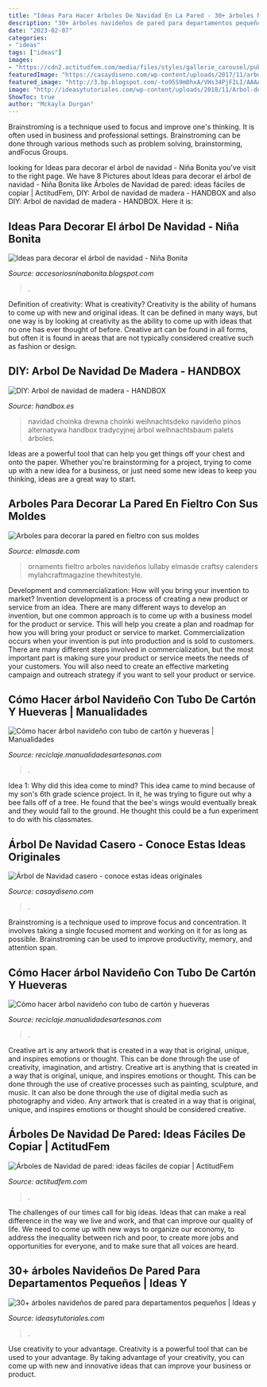 ```yaml
---
title: "Ideas Para Hacer Arboles De Navidad En La Pared - 30+ árboles Navideños De Pared Para Departamentos Pequeños"
description: "30+ árboles navideños de pared para departamentos pequeños"
date: "2023-02-07"
categories:
- "ideas"
tags: ["ideas"]
images:
- "https://cdn2.actitudfem.com/media/files/styles/gallerie_carousel/public/images/2020/10/arbol-de-navidad-de-pared-decoracion-ideas-4.jpg"
featuredImage: "https://casaydiseno.com/wp-content/uploads/2017/11/arbol-de-navidad-vestido.jpg"
featured_image: "http://3.bp.blogspot.com/-to95S9mDhxA/VHs34PjF2LI/AAAAAAAAK7Y/81jFYAVmGO0/s1600/arbol%2Bnavidad%2Bdecorado%2Boro.jpg"
image: "http://ideasytutoriales.com/wp-content/uploads/2018/11/Arbol-de-Navidad-para-Pared-02.jpg"
ShowToc: true
author: "Mckayla Durgan"
---
```



Brainstroming is a technique used to focus and improve one's thinking. It is often used in business and professional settings. Brainstroming can be done through various methods such as problem solving, brainstorming, andFocus Groups.

	

		
looking for Ideas para decorar el árbol de navidad - Niña Bonita you've visit to the right page. We have 8 Pictures about Ideas para decorar el árbol de navidad - Niña Bonita like Árboles de Navidad de pared: ideas fáciles de copiar | ActitudFem, DIY: Arbol de navidad de madera - HANDBOX and also DIY: Arbol de navidad de madera - HANDBOX. Here it is:
		
    
## Ideas Para Decorar El árbol De Navidad - Niña Bonita

<img loading=lazy src="http://3.bp.blogspot.com/-to95S9mDhxA/VHs34PjF2LI/AAAAAAAAK7Y/81jFYAVmGO0/s1600/arbol%2Bnavidad%2Bdecorado%2Boro.jpg" onerror="this.onerror=null;this.src='https://tse2.mm.bing.net/th?id=OIP.Cs76T-rm4Rb99gZqOZIc3AAAAA&amp;pid=15.1';" alt="Ideas para decorar el árbol de navidad - Niña Bonita">

_Source: accesoriosninabonita.blogspot.com_

>. 

	

Definition of creativity: What is creativity?
Creativity is the ability of humans to come up with new and original ideas. It can be defined in many ways, but one way is by looking at creativity as the ability to come up with ideas that no one has ever thought of before. Creative art can be found in all forms, but often it is found in areas that are not typically considered creative such as fashion or design.

    
## DIY: Arbol De Navidad De Madera - HANDBOX

<img loading=lazy src="https://handbox.es/wp-content/uploads/2015/10/ARBOLNAVIDADMADERA61.jpg" onerror="this.onerror=null;this.src='https://tse1.mm.bing.net/th?id=OIP.xw8jYnJ-A0irsFaEWJKaVAHaLB&amp;pid=15.1';" alt="DIY: Arbol de navidad de madera - HANDBOX">

_Source: handbox.es_

>navidad choinka drewna choinki weihnachtsdeko navideño pinos alternatywa handbox tradycyjnej árbol weihnachtsbaum palets árboles. 

	

Ideas are a powerful tool that can help you get things off your chest and onto the paper. Whether you're brainstorming for a project, trying to come up with a new idea for a business, or just need some new ideas to keep you thinking, ideas are a great way to start.

    
## Arboles Para Decorar La Pared En Fieltro Con Sus Moldes

<img loading=lazy src="http://elmasde.com/wp-content/uploads/2015/12/7tM4eew02nI.jpg" onerror="this.onerror=null;this.src='https://tse2.mm.bing.net/th?id=OIP.XUquKHRLPyO5Kc6pIHSnnwAAAA&amp;pid=15.1';" alt="Arboles para decorar la pared en fieltro con sus moldes">

_Source: elmasde.com_

>ornaments fieltro arboles navideños lullaby elmasde craftsy calenders mylahcraftmagazine thewhitestyle. 

	

Development and commercialization: How will you bring your invention to market?
Invention development is a process of creating a new product or service from an idea. There are many different ways to develop an invention, but one common approach is to come up with a business model for the product or service. This will help you create a plan and roadmap for how you will bring your product or service to market.
 Commercialization occurs when your invention is put into production and is sold to customers. There are many different steps involved in commercialization, but the most important part is making sure your product or service meets the needs of your customers. You will also need to create an effective marketing campaign and outreach strategy if you want to sell your product or service.

    
## Cómo Hacer árbol Navideño Con Tubo De Cartón Y Hueveras | Manualidades

<img loading=lazy src="https://www.manualidadesartesanas.com/wp-content/uploads/2015/10/arbol-navidad-tubo-carton-hueveras.jpg" onerror="this.onerror=null;this.src='https://tse1.mm.bing.net/th?id=OIP.zi80wBzyNdFgGJ2ZxRzIWAHaFj&amp;pid=15.1';" alt="Cómo hacer árbol navideño con tubo de cartón y hueveras | Manualidades">

_Source: reciclaje.manualidadesartesanas.com_

>. 

	

Idea 1: Why did this idea come to mind?
This idea came to mind because of my son's 6th grade science project. In it, he was trying to figure out why a bee falls off of a tree. He found that the bee's wings would eventually break and they would fall to the ground. He thought this could be a fun experiment to do with his classmates.

    
## Árbol De Navidad Casero - Conoce Estas Ideas Originales

<img loading=lazy src="https://casaydiseno.com/wp-content/uploads/2017/11/arbol-de-navidad-vestido.jpg" onerror="this.onerror=null;this.src='https://tse1.mm.bing.net/th?id=OIP.rT-z14Td21EP9NlUdRFP4gHaFL&amp;pid=15.1';" alt="Árbol de Navidad casero - conoce estas ideas originales">

_Source: casaydiseno.com_

>. 

	

Brainstroming is a technique used to improve focus and concentration. It involves taking a single focused moment and working on it for as long as possible. Brainstroming can be used to improve productivity, memory, and attention span.

    
## Cómo Hacer árbol Navideño Con Tubo De Cartón Y Hueveras

<img loading=lazy src="https://www.manualidadesartesanas.com/wp-content/uploads/2015/10/arbol-navidad-tubo-carton-hueveras-300x225.jpg" onerror="this.onerror=null;this.src='https://tse2.mm.bing.net/th?id=OIP.SLE-Xvw_pAPYX5I7vsfxUQAAAA&amp;pid=15.1';" alt="Cómo hacer árbol navideño con tubo de cartón y hueveras">

_Source: reciclaje.manualidadesartesanas.com_

>. 

	

Creative art is any artwork that is created in a way that is original, unique, and inspires emotions or thought. This can be done through the use of creativity, imagination, and artistry.
Creative art is anything that is created in a way that is original, unique, and inspires emotions or thought. This can be done through the use of creative processes such as painting, sculpture, and music. It can also be done through the use of digital media such as photography and video. Any artwork that is created in a way that is original, unique, and inspires emotions or thought should be considered creative.

    
## Árboles De Navidad De Pared: Ideas Fáciles De Copiar | ActitudFem

<img loading=lazy src="https://cdn2.actitudfem.com/media/files/styles/gallerie_carousel/public/images/2020/10/arbol-de-navidad-de-pared-decoracion-ideas-4.jpg" onerror="this.onerror=null;this.src='https://tse3.mm.bing.net/th?id=OIP.bxFpif0Hb6wyrydF755_7QAAAA&amp;pid=15.1';" alt="Árboles de Navidad de pared: ideas fáciles de copiar | ActitudFem">

_Source: actitudfem.com_

>. 

	

The challenges of our times call for big ideas. Ideas that can make a real difference in the way we live and work, and that can improve our quality of life. We need to come up with new ways to organize our economy, to address the inequality between rich and poor, to create more jobs and opportunities for everyone, and to make sure that all voices are heard.

    
## 30+ árboles Navideños De Pared Para Departamentos Pequeños | Ideas Y

<img loading=lazy src="http://ideasytutoriales.com/wp-content/uploads/2018/11/Arbol-de-Navidad-para-Pared-02.jpg" onerror="this.onerror=null;this.src='https://tse2.mm.bing.net/th?id=OIP.qq_lEcrWELTJqklZVqt13QHaJ3&amp;pid=15.1';" alt="30+ árboles navideños de pared para departamentos pequeños | Ideas y">

_Source: ideasytutoriales.com_

>. 

	

Use creativity to your advantage.
Creativity is a powerful tool that can be used to your advantage. By taking advantage of your creativity, you can come up with new and innovative ideas that can improve your business or product.

